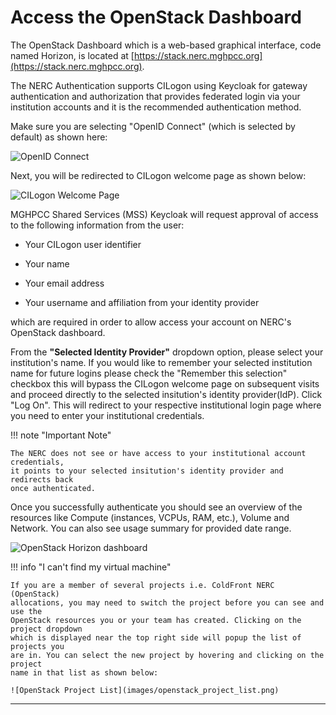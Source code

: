 # Access the OpenStack Dashboard

The OpenStack Dashboard which is a web-based graphical interface, code named
Horizon, is located at [https://stack.nerc.mghpcc.org](https://stack.nerc.mghpcc.org).

The NERC Authentication supports CILogon using Keycloak for gateway authentication
and authorization that provides federated login via your institution accounts and
it is the recommended authentication method.

Make sure you are selecting "OpenID Connect" (which is selected by default) as
shown here:

![OpenID Connect](images/openstack_login.png)

Next, you will be redirected to CILogon welcome page as shown below:

![CILogon Welcome Page](images/CILogon_interface.png)

MGHPCC Shared Services (MSS) Keycloak will request approval of access to the
following information from the user:

- Your CILogon user identifier

- Your name

- Your email address

- Your username and affiliation from your identity provider

which are required in order to allow access your account on NERC's OpenStack
dashboard.

From the **"Selected Identity Provider"** dropdown option, please select your institution's
name. If you would like to remember your selected institution name for future
logins please check the "Remember this selection" checkbox this will bypass the
CILogon welcome page on subsequent visits and proceed directly to the selected insitution's
identity provider(IdP). Click "Log On". This will redirect to your respective institutional
login page where you need to enter your institutional credentials.

!!! note "Important Note"

    The NERC does not see or have access to your institutional account credentials,
    it points to your selected insitution's identity provider and redirects back
    once authenticated.

Once you successfully authenticate you should see an overview of the resources
like Compute (instances, VCPUs, RAM, etc.), Volume and Network. You can also
see usage summary for provided date range.

![OpenStack Horizon dashboard](images/horizon_dashboard.png)

!!! info "I can't find my virtual machine"

    If you are a member of several projects i.e. ColdFront NERC (OpenStack)
    allocations, you may need to switch the project before you can see and use the
    OpenStack resources you or your team has created. Clicking on the project dropdown
    which is displayed near the top right side will popup the list of projects you
    are in. You can select the new project by hovering and clicking on the project
    name in that list as shown below:

    ![OpenStack Project List](images/openstack_project_list.png)

---
